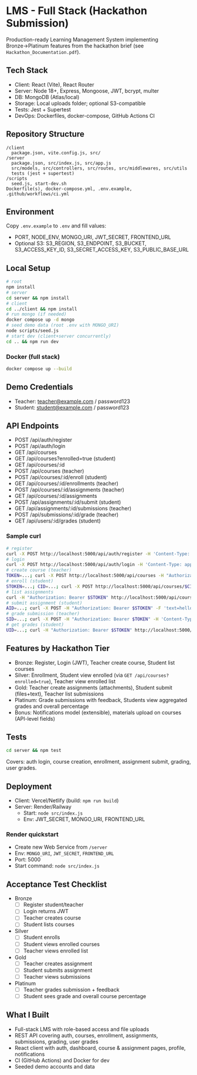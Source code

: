 # LMS - Full Stack (Hackathon Submission)

Production-ready Learning Management System implementing Bronze→Platinum features from the hackathon brief (see `Hackathon_Documentation.pdf`).

## Tech Stack
- Client: React (Vite), React Router
- Server: Node 18+, Express, Mongoose, JWT, bcrypt, multer
- DB: MongoDB (Atlas/local)
- Storage: Local uploads folder; optional S3-compatible
- Tests: Jest + Supertest
- DevOps: Dockerfiles, docker-compose, GitHub Actions CI

## Repository Structure
```
/client
  package.json, vite.config.js, src/
/server
  package.json, src/index.js, src/app.js
  src/models, src/controllers, src/routes, src/middlewares, src/utils
  tests (jest + supertest)
/scripts
  seed.js, start-dev.sh
Dockerfile(s), docker-compose.yml, .env.example, .github/workflows/ci.yml
```

## Environment
Copy `.env.example` to `.env` and fill values:
- PORT, NODE_ENV, MONGO_URI, JWT_SECRET, FRONTEND_URL
- Optional S3: S3_REGION, S3_ENDPOINT, S3_BUCKET, S3_ACCESS_KEY_ID, S3_SECRET_ACCESS_KEY, S3_PUBLIC_BASE_URL

## Local Setup
```bash
# root
npm install
# server
cd server && npm install
# client
cd ../client && npm install
# run mongo (if needed)
docker compose up -d mongo
# seed demo data (root .env with MONGO_URI)
node scripts/seed.js
# start dev (client+server concurrently)
cd .. && npm run dev
```

### Docker (full stack)
```bash
docker compose up --build
```

## Demo Credentials
- Teacher: teacher@example.com / password123
- Student: student@example.com / password123

## API Endpoints
- POST /api/auth/register
- POST /api/auth/login
- GET /api/courses
- GET /api/courses?enrolled=true (student)
- GET /api/courses/:id
- POST /api/courses (teacher)
- POST /api/courses/:id/enroll (student)
- GET /api/courses/:id/enrollments (teacher)
- POST /api/courses/:id/assignments (teacher)
- GET /api/courses/:id/assignments
- POST /api/assignments/:id/submit (student)
- GET /api/assignments/:id/submissions (teacher)
- POST /api/submissions/:id/grade (teacher)
- GET /api/users/:id/grades (student)

### Sample curl
```bash
# register
curl -X POST http://localhost:5000/api/auth/register -H 'Content-Type: application/json' -d '{"name":"T","email":"t2@example.com","password":"password123","role":"teacher"}'
# login
curl -X POST http://localhost:5000/api/auth/login -H 'Content-Type: application/json' -d '{"email":"teacher@example.com","password":"password123"}'
# create course (teacher)
TOKEN=...; curl -X POST http://localhost:5000/api/courses -H "Authorization: Bearer $TOKEN" -H 'Content-Type: application/json' -d '{"title":"C1","description":"D","duration":"4 weeks"}'
# enroll (student)
STOKEN=...; CID=...; curl -X POST http://localhost:5000/api/courses/$CID/enroll -H "Authorization: Bearer $STOKEN"
# list assignments
curl -H "Authorization: Bearer $STOKEN" http://localhost:5000/api/courses/$CID/assignments
# submit assignment (student)
AID=...; curl -X POST -H "Authorization: Bearer $STOKEN" -F 'text=hello' -F 'files=@README.md' http://localhost:5000/api/assignments/$AID/submit
# grade submission (teacher)
SID=...; curl -X POST -H "Authorization: Bearer $TOKEN" -H 'Content-Type: application/json' -d '{"score":90,"maxScore":100,"feedback":"Good"}' http://localhost:5000/api/submissions/$SID/grade
# get grades (student)
UID=...; curl -H "Authorization: Bearer $STOKEN" http://localhost:5000/api/users/$UID/grades
```

## Features by Hackathon Tier
- Bronze: Register, Login (JWT), Teacher create course, Student list courses
- Silver: Enrollment, Student view enrolled (via `GET /api/courses?enrolled=true`), Teacher view enrolled list
- Gold: Teacher create assignments (attachments), Student submit (files+text), Teacher list submissions
- Platinum: Grade submissions with feedback, Students view aggregated grades and overall percentage
- Bonus: Notifications model (extensible), materials upload on courses (API-level fields)

## Tests
```bash
cd server && npm test
```
Covers: auth login, course creation, enrollment, assignment submit, grading, user grades.

## Deployment
- Client: Vercel/Netlify (build: `npm run build`)
- Server: Render/Railway
  - Start: `node src/index.js`
  - Env: JWT_SECRET, MONGO_URI, FRONTEND_URL

### Render quickstart
- Create new Web Service from `/server`
- Env: `MONGO_URI`, `JWT_SECRET`, `FRONTEND_URL`
- Port: 5000
- Start command: `node src/index.js`

## Acceptance Test Checklist
- Bronze
  - [ ] Register student/teacher
  - [ ] Login returns JWT
  - [ ] Teacher creates course
  - [ ] Student lists courses
- Silver
  - [ ] Student enrolls
  - [ ] Student views enrolled courses
  - [ ] Teacher views enrolled list
- Gold
  - [ ] Teacher creates assignment
  - [ ] Student submits assignment
  - [ ] Teacher views submissions
- Platinum
  - [ ] Teacher grades submission + feedback
  - [ ] Student sees grade and overall course percentage

## What I Built
- Full-stack LMS with role-based access and file uploads
- REST API covering auth, courses, enrollment, assignments, submissions, grading, user grades
- React client with auth, dashboard, course & assignment pages, profile, notifications
- CI (GitHub Actions) and Docker for dev
- Seeded demo accounts and data
